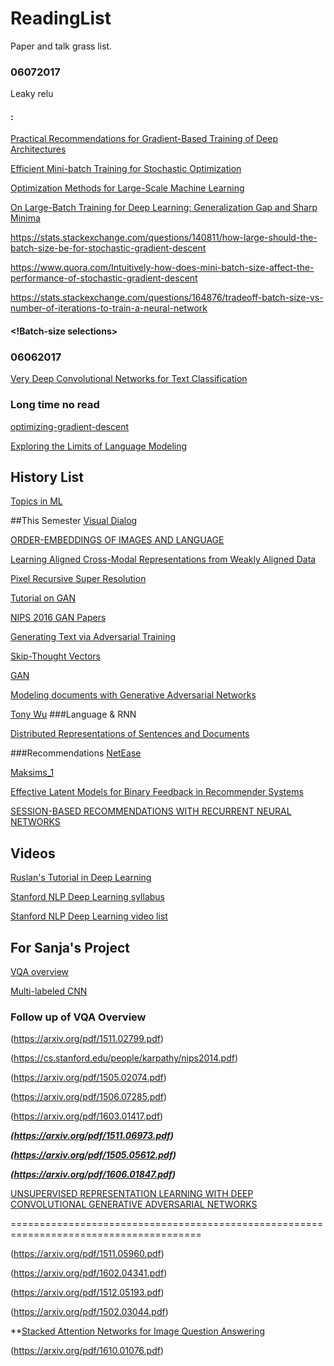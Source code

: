 # ReadingList
Paper and talk grass list.

### 06072017
Leaky relu

#### <Batch-size selections>:
[Practical Recommendations for Gradient-Based Training of Deep Architectures](https://arxiv.org/pdf/1206.5533.pdf)

[Efficient Mini-batch Training for Stochastic Optimization](http://www.cs.cmu.edu/~muli/file/minibatch_sgd.pdf)

[Optimization Methods for Large-Scale Machine Learning](https://arxiv.org/abs/1606.04838)

[On Large-Batch Training for Deep Learning: Generalization Gap and Sharp Minima](https://arxiv.org/pdf/1609.04836.pdf)

https://stats.stackexchange.com/questions/140811/how-large-should-the-batch-size-be-for-stochastic-gradient-descent

https://www.quora.com/Intuitively-how-does-mini-batch-size-affect-the-performance-of-stochastic-gradient-descent

https://stats.stackexchange.com/questions/164876/tradeoff-batch-size-vs-number-of-iterations-to-train-a-neural-network

#### <!Batch-size selections>

### 06062017

[Very Deep Convolutional Networks for Text Classification](https://arxiv.org/pdf/1606.01781.pdf)

### Long time no read

[optimizing-gradient-descent](http://sebastianruder.com/optimizing-gradient-descent/)

[Exploring the Limits of Language Modeling](https://arxiv.org/pdf/1602.02410.pdf)



## History List
[Topics in ML](https://www.cs.toronto.edu/~duvenaud/courses/csc2541/index.html)

##This Semester
[Visual Dialog](https://arxiv.org/pdf/1611.08669v2.pdf)

[ORDER-EMBEDDINGS OF IMAGES AND LANGUAGE](https://arxiv.org/pdf/1511.06361v6.pdf)

[Learning Aligned Cross-Modal Representations from Weakly Aligned Data](http://www.cs.toronto.edu/~castrejon/content/cvpr2016.pdf)

[Pixel Recursive Super Resolution](https://arxiv.org/pdf/1702.00783v1.pdf) 

[Tutorial on GAN](https://arxiv.org/pdf/1701.00160v3.pdf)

[NIPS 2016 GAN Papers](https://sites.google.com/site/nips2016adversarial/home/accepted-papers)

[Generating Text via Adversarial Training](https://c4209155-a-62cb3a1a-s-sites.googlegroups.com/site/nips2016adversarial/WAT16_paper_20.pdf?attachauth=ANoY7cpDgqvVi1CaTdC4YxVV7h-CfamMefA7wgvpcFFKnycvhSzluG6nOHAjy7Tp1bCIPsruuWBTKaNbZTgnEolWqBGaI7SiFefiS0otYRUM_fu-Fd1lMgLBK6uJHHGPOzTi85LDj4Pj_DpTeGbGTKWDSHbjCMT4XcIiMUONvwicj4wxwf1y1X1greT0T2DmBtmIjh6e1WfFCHKWwBslkh57PqKbD-Z2bnkINNeyJ8Ndj9vEkOPn_FM%3D&attredirects=0)

[Skip-Thought Vectors](https://arxiv.org/pdf/1506.06726.pdf)

[GAN](http://datascienceassn.org/sites/default/files/Generative%20Adversarial%20Nets.pdf)

[Modeling documents with Generative Adversarial Networks](https://c4209155-a-62cb3a1a-s-sites.googlegroups.com/site/nips2016adversarial/WAT16_paper_19.pdf?attachauth=ANoY7cpiEhgAdlzMTtlEVkXEJqYZj9yRyLYZ_pw4OyrFE9OhT_qu7TOZPgmGgu5u3GYb6oz_uqVWEF5zGzzVUVadoWD_qaKRys2vovtk8RPtS_b2JqZP2YVbu6SdAwXi_1bn2XUfO2xIYQ-LP4SpR3-Yjq_n1tN9vIm3uGG5A2LXJcSkzMDIvZO7ojMyWkusYwhXZu3zLNem7JazCSoBCfSKGOlw4jU_6vLY5OhI_fm8vOL1r9PefBI%3D&attredirects=0)

[Tony Wu](https://arxiv.org/pdf/1611.04273.pdf)
###Language & RNN

[Distributed Representations of Sentences and Documents](http://cs.stanford.edu/~quocle/paragraph_vector.pdf)

###Recommendations
[NetEase](http://bmc.uestc.edu.cn/~zhangdongxiang/papers/ICDE16_industry_231.pdf)

[Maksims_1](https://pdfs.semanticscholar.org/c52e/f5426715984b1c6440a582499a549d33e4ce.pdf)

[Effective Latent Models for Binary Feedback in Recommender Systems](https://pdfs.semanticscholar.org/49ee/8a342cb3676f334165aa2dd05fab995c00f7.pdf)

[SESSION-BASED RECOMMENDATIONS WITH RECURRENT NEURAL NETWORKS](https://arxiv.org/pdf/1511.06939.pdf)
## Videos
[Ruslan's Tutorial in Deep Learning](https://simons.berkeley.edu/talks/tutorial-deep-learning)

[Stanford NLP Deep Learning syllabus](http://cs224d.stanford.edu/syllabus.html)

[Stanford NLP Deep Learning video list](https://www.youtube.com/playlist?list=PLlJy-eBtNFt4CSVWYqscHDdP58M3zFHIG)

## For Sanja's Project

[VQA overview](https://arxiv.org/pdf/1607.05910.pdf)

[Multi-labeled CNN](https://arxiv.org/pdf/1406.5726.pdf)

### Follow up of VQA Overview
(https://arxiv.org/pdf/1511.02799.pdf)

(https://cs.stanford.edu/people/karpathy/nips2014.pdf)

(https://arxiv.org/pdf/1505.02074.pdf)

(https://arxiv.org/pdf/1506.07285.pdf)

(https://arxiv.org/pdf/1603.01417.pdf)

***(https://arxiv.org/pdf/1511.06973.pdf)***

***(https://arxiv.org/pdf/1505.05612.pdf)***

***(https://arxiv.org/pdf/1606.01847.pdf)***

[UNSUPERVISED REPRESENTATION LEARNING WITH DEEP CONVOLUTIONAL GENERATIVE ADVERSARIAL NETWORKS](https://arxiv.org/pdf/1511.06434.pdf)

=======================================================================================

(https://arxiv.org/pdf/1511.05960.pdf)

(https://arxiv.org/pdf/1602.04341.pdf)

(https://arxiv.org/pdf/1512.05193.pdf)

(https://arxiv.org/pdf/1502.03044.pdf)

**[Stacked Attention Networks for Image Question Answering](https://arxiv.org/pdf/1511.02274.pdf)

(https://arxiv.org/pdf/1610.01076.pdf)
